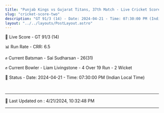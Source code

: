 ```yaml
---
title: "Punjab Kings vs Gujarat Titans, 37th Match - Live Cricket Score"
slug: "cricket-score-two"
description: "GT 91/3 (14) - Date: 2024-04-21 - Time: 07:30:00 PM (Indian Local Time)."
layout: "../../layouts/PostLayout.astro"
---
```


🔴 Live Score - GT 91/3 (14)  

📊 Run Rate - CRR: 6.5  

✊ Current Batsman - Sai Sudharsan - 26(31)  

✊ Current Bowler - Liam Livingstone - 4 Over 19 Run - 2 Wicket  

📑 Status - Date: 2024-04-21 - Time: 07:30:00 PM (Indian Local Time)

<br />

***

📝 Last Updated on : 4/21/2024, 10:32:48 PM

***

